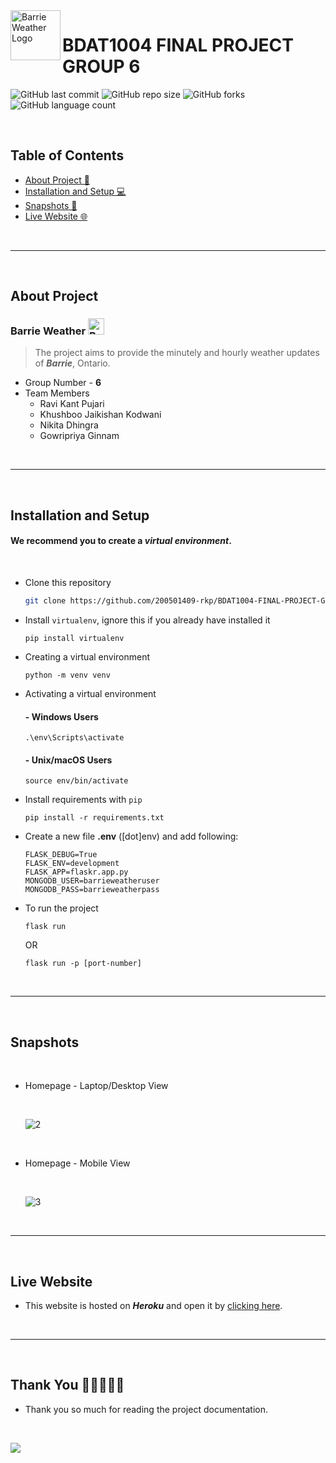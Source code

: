 <img src="https://user-images.githubusercontent.com/98443528/164374315-315a05fd-98f4-402d-bd1f-24511c16f5b9.png" alt="Barrie Weather Logo" width="80" height="80" style="display:inline;" align="left">

# BDAT1004 FINAL PROJECT GROUP 6

![GitHub last commit](https://img.shields.io/github/last-commit/200501409-rkp/BDAT1004-FINAL-PROJECT-GROUP-6?color=red&style=for-the-badge)
![GitHub repo size](https://img.shields.io/github/repo-size/200501409-rkp/BDAT1004-FINAL-PROJECT-GROUP-6?style=for-the-badge)
![GitHub forks](https://img.shields.io/github/forks/200501409-rkp/BDAT1004-FINAL-PROJECT-GROUP-6?color=lightcoral&style=for-the-badge)
![GitHub language count](https://img.shields.io/github/languages/count/200501409-rkp/BDAT1004-FINAL-PROJECT-GROUP-6?color=blueberry&style=for-the-badge)

<br>

## Table of Contents
- [About Project 📂](#about-project)
- [Installation and Setup 💻](#installation-and-setup)
- [Snapshots 📸](#snapshots)
- [Live Website 🌐](#live-website)

<br>

---

<br>

## About Project

### **Barrie Weather** <img src="https://user-images.githubusercontent.com/98443528/164374315-315a05fd-98f4-402d-bd1f-24511c16f5b9.png" alt="Barrie Weather Logo" width="26" height="26" style="display:inline;">

> The project aims to provide the minutely and hourly weather updates of ***Barrie***, Ontario.


* Group Number - **6**
* Team Members
  * Ravi Kant Pujari
  * Khushboo Jaikishan Kodwani
  * Nikita Dhingra
  * Gowripriya Ginnam

<br>

---

<br>

## Installation and Setup

####  We recommend you to create a ***virtual environment***.

<br>

* Clone this repository

  ```bash
  git clone https://github.com/200501409-rkp/BDAT1004-FINAL-PROJECT-GROUP-6.git
  ```

* Install ```virtualenv```, ignore this if you already have installed it
  ```
  pip install virtualenv
  ```

* Creating a virtual environment
  ```
  python -m venv venv
  ```

* Activating a virtual environment
  #### - Windows Users
  ```
  .\env\Scripts\activate
  ```
  #### - Unix/macOS Users
  ```
  source env/bin/activate
  ```

* Install requirements with ```pip```

  ```
  pip install -r requirements.txt
  ```

* Create a new file **.env** ([dot]env) and add following:
  ```
  FLASK_DEBUG=True
  FLASK_ENV=development
  FLASK_APP=flaskr.app.py
  MONGODB_USER=barrieweatheruser
  MONGODB_PASS=barrieweatherpass
  ```

* To run the project
  ```
  flask run
  ```
  OR
  ```
  flask run -p [port-number]
  ```

<br>

---

<br>

## Snapshots

<br>

* Homepage - Laptop/Desktop View
  
  <br>

  ![2](https://user-images.githubusercontent.com/98443528/164378857-e869cad2-9d67-4b33-9d1c-1f64b9eccd1d.png)

<br>

* Homepage - Mobile View
  
  <br>

  ![3](https://user-images.githubusercontent.com/98443528/164380358-80a08f6f-f946-442d-a9cc-aac7439a8a58.png)

<br>

---

<br>

## Live Website

   - This website is hosted on ***Heroku*** and open it by <a style="display:inline" href="http://bdat1004-openweatherapp.herokuapp.com/" target="_blank">clicking here</a>.

<br>

---

<br>

## Thank You 🙏🏻😊👍🏻
  - Thank you so much for reading the project documentation.

<br>

![](https://visitor-badge.glitch.me/badge?page_id=200501409-rkp.BDAT1004-FINAL-PROJECT-GROUP-6)